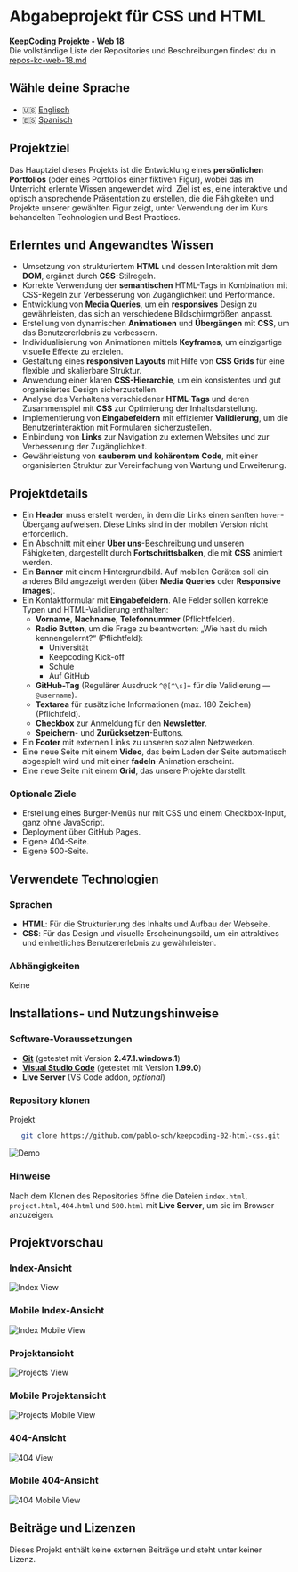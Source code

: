 # Abgabeprojekt für CSS und HTML

**KeepCoding Projekte - Web 18**  
Die vollständige Liste der Repositories und Beschreibungen findest du in [repos-kc-web-18.md](https://github.com/pablo-sch/pablo-sch/blob/main/docs/repos-kc-web-18.md)

## Wähle deine Sprache

- 🇺🇸 [Englisch](README.md)
- 🇪🇸 [Spanisch](README.es.md)

<!-- ------------------------------------------------------------------------------------------- -->
## Projektziel

Das Hauptziel dieses Projekts ist die Entwicklung eines **persönlichen Portfolios** (oder eines Portfolios einer fiktiven Figur), wobei das im Unterricht erlernte Wissen angewendet wird. Ziel ist es, eine interaktive und optisch ansprechende Präsentation zu erstellen, die die Fähigkeiten und Projekte unserer gewählten Figur zeigt, unter Verwendung der im Kurs behandelten Technologien und Best Practices.

<!-- ------------------------------------------------------------------------------------------- -->
## Erlerntes und Angewandtes Wissen

- Umsetzung von strukturiertem **HTML** und dessen Interaktion mit dem **DOM**, ergänzt durch **CSS**-Stilregeln.
- Korrekte Verwendung der **semantischen** HTML-Tags in Kombination mit CSS-Regeln zur Verbesserung von Zugänglichkeit und Performance.
- Entwicklung von **Media Queries**, um ein **responsives** Design zu gewährleisten, das sich an verschiedene Bildschirmgrößen anpasst.
- Erstellung von dynamischen **Animationen** und **Übergängen** mit **CSS**, um das Benutzererlebnis zu verbessern.
- Individualisierung von Animationen mittels **Keyframes**, um einzigartige visuelle Effekte zu erzielen.
- Gestaltung eines **responsiven Layouts** mit Hilfe von **CSS Grids** für eine flexible und skalierbare Struktur.
- Anwendung einer klaren **CSS-Hierarchie**, um ein konsistentes und gut organisiertes Design sicherzustellen.
- Analyse des Verhaltens verschiedener **HTML-Tags** und deren Zusammenspiel mit **CSS** zur Optimierung der Inhaltsdarstellung.
- Implementierung von **Eingabefeldern** mit effizienter **Validierung**, um die Benutzerinteraktion mit Formularen sicherzustellen.
- Einbindung von **Links** zur Navigation zu externen Websites und zur Verbesserung der Zugänglichkeit.
- Gewährleistung von **sauberem und kohärentem Code**, mit einer organisierten Struktur zur Vereinfachung von Wartung und Erweiterung.

<!-- ------------------------------------------------------------------------------------------- -->
## Projektdetails

- Ein **Header** muss erstellt werden, in dem die Links einen sanften `hover`-Übergang aufweisen. Diese Links sind in der mobilen Version nicht erforderlich.
- Ein Abschnitt mit einer **Über uns**-Beschreibung und unseren Fähigkeiten, dargestellt durch **Fortschrittsbalken**, die mit **CSS** animiert werden.
- Ein **Banner** mit einem Hintergrundbild. Auf mobilen Geräten soll ein anderes Bild angezeigt werden (über **Media Queries** oder **Responsive Images**).
- Ein Kontaktformular mit **Eingabefeldern**. Alle Felder sollen korrekte Typen und HTML-Validierung enthalten:
  - **Vorname**, **Nachname**, **Telefonnummer** (Pflichtfelder).
  - **Radio Button**, um die Frage zu beantworten: „Wie hast du mich kennengelernt?“ (Pflichtfeld):
    - Universität  
    - Keepcoding Kick-off  
    - Schule  
    - Auf GitHub
  - **GitHub-Tag** (Regulärer Ausdruck `^@[^\s]+` für die Validierung — `@username`).
  - **Textarea** für zusätzliche Informationen (max. 180 Zeichen) (Pflichtfeld).
  - **Checkbox** zur Anmeldung für den **Newsletter**.
  - **Speichern**- und **Zurücksetzen**-Buttons.
- Ein **Footer** mit externen Links zu unseren sozialen Netzwerken.
- Eine neue Seite mit einem **Video**, das beim Laden der Seite automatisch abgespielt wird und mit einer **fadeIn**-Animation erscheint.
- Eine neue Seite mit einem **Grid**, das unsere Projekte darstellt.

### Optionale Ziele

- Erstellung eines Burger-Menüs nur mit CSS und einem Checkbox-Input, ganz ohne JavaScript.
- Deployment über GitHub Pages.
- Eigene 404-Seite.
- Eigene 500-Seite.

<!-- ------------------------------------------------------------------------------------------- -->
## Verwendete Technologien

### Sprachen

- **HTML**: Für die Strukturierung des Inhalts und Aufbau der Webseite.
- **CSS**: Für das Design und visuelle Erscheinungsbild, um ein attraktives und einheitliches Benutzererlebnis zu gewährleisten.

### Abhängigkeiten

Keine

<!-- ------------------------------------------------------------------------------------------- -->
## Installations- und Nutzungshinweise

### Software-Voraussetzungen

- **[Git](https://git-scm.com/downloads)** (getestet mit Version **2.47.1.windows.1**)
- **[Visual Studio Code](https://code.visualstudio.com/)** (getestet mit Version **1.99.0**)
- **Live Server** (VS Code addon, *optional*)

### Repository klonen

Projekt

```bash
   git clone https://github.com/pablo-sch/keepcoding-02-html-css.git
```

![Demo](https://github.com/pablo-sch/pablo-sch/blob/main/etc/clone-tutorial.gif)

### Hinweise

Nach dem Klonen des Repositories öffne die Dateien `index.html`, `project.html`, `404.html` und `500.html` mit **Live Server**, um sie im Browser anzuzeigen.

<!-- ------------------------------------------------------------------------------------------- -->
## Projektvorschau

### Index-Ansicht

![Index View](../etc/preview_images/index.png)

### Mobile Index-Ansicht

![Index Mobile View](../etc/preview_images/index_mobile.png)

### Projektansicht

![Projects View](../etc/preview_images/projects.png)

### Mobile Projektansicht

![Projects Mobile View](../etc/preview_images/projects_mobile.png)

### 404-Ansicht

![404 View](../etc/preview_images/404.png)

### Mobile 404-Ansicht

![404 Mobile View](../etc/preview_images/404_mobile.png)

<!-- ------------------------------------------------------------------------------------------- -->
## Beiträge und Lizenzen

Dieses Projekt enthält keine externen Beiträge und steht unter keiner Lizenz.
